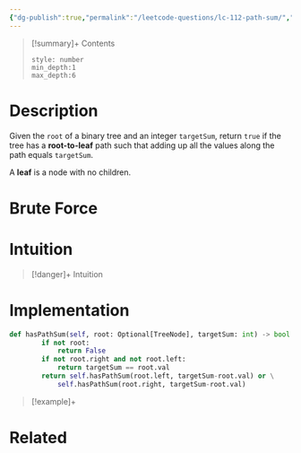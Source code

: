 ```yaml
---
{"dg-publish":true,"permalink":"/leetcode-questions/lc-112-path-sum/","title":"LC 112. Path Sum","tags":["lc-easy","tree"]}
---
```



>[!summary]+ Contents
>```toc
>style: number
>min_depth:1
>max_depth:6
>```

# Description
Given the `root` of a binary tree and an integer `targetSum`, return `true` if the tree has a **root-to-leaf** path such that adding up all the values along the path equals `targetSum`.

A **leaf** is a node with no children.
# Brute Force
# Intuition

>[!danger]+ Intuition

# Implementation
```python
def hasPathSum(self, root: Optional[TreeNode], targetSum: int) -> bool:
        if not root:
            return False
        if not root.right and not root.left:
            return targetSum == root.val
        return self.hasPathSum(root.left, targetSum-root.val) or \
            self.hasPathSum(root.right, targetSum-root.val)
```

>[!example]+ 


# Related
